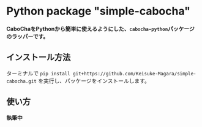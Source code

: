 # Python package "simple-cabocha"

**CaboChaをPythonから簡単に使えるようにした、`cabocha-python`パッケージのラッパーです。**

## インストール方法

ターミナルで `pip install git+https://github.com/Keisuke-Magara/simple-cabocha.git` を実行し、パッケージをインストールします。

## 使い方

**執筆中**